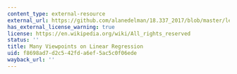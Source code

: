 ```yaml
---
content_type: external-resource
external_url: https://github.com/alanedelman/18.337_2017/blob/master/lectures/Lecture04_0918%20RegressionManyWays/RegressionManyWays.ipynb
has_external_license_warning: true
license: https://en.wikipedia.org/wiki/All_rights_reserved
status: ''
title: Many Viewpoints on Linear Regression
uid: f8698ad7-d2c5-42fd-a6ef-5ac5c0f06ede
wayback_url: ''
---
```

